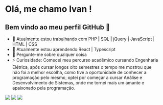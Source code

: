 # Olá, me chamo Ivan ! 
## Bem vindo ao meu perfil GitHub 👋

- 🔭 Atualmente estou trabalhando com PHP | SQL | jQuery | JavaScript | HTML | CSS
- 🌱 Atualmente estou aprendendo React | Typescript 
- 💬 Pergunte-me sobre qualquer coisa
- ⚡ Curiosidade: Comecei meu percurso acadêmico cursando Engenharia Elétrica, após cursar longos oito semestres o tempo me mostrou que não foi a melhor escolha, como tive a oportunidade de conhecer a programação pelo mesmo, optei por começar a cursar Análise e Desenvolvimento de Sistemas, onde me tornei mais um amante e apaixonado pela programação.

<img style="max-width: 50px" src="https://cdn.jsdelivr.net/gh/devicons/devicon/icons/javascript/javascript-original.svg" />
<img src="https://cdn.jsdelivr.net/gh/devicons/devicon/icons/typescript/typescript-original.svg" />
<img src="https://cdn.jsdelivr.net/gh/devicons/devicon/icons/react/react-original-wordmark.svg" />

          

          




